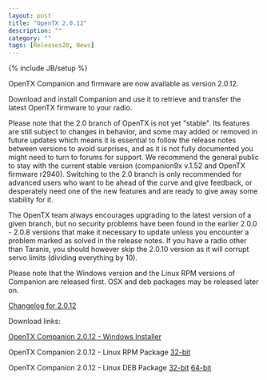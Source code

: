```yaml
---
layout: post
title: "OpenTX 2.0.12"
description: ""
category: ""
tags: [Releases20, News]
---
```

{% include JB/setup %}

OpenTX Companion and firmware are now available as version 2.0.12.
 
Download and install Companion and use it to retrieve and transfer the latest OpenTX firmware to your radio.

Please note that the 2.0 branch of OpenTX is not yet "stable". Its features are still subject to changes in behavior, and some may added or removed in future updates which means it is essential to follow the release notes between versions to avoid surprises, and as it is not fully documented you might need to turn to forums for support. We recommend the general public to stay with the current stable version (companion9x v.1.52 and OpenTX firmware r2940). Switching to the 2.0 branch is only recommended for advanced users who want to be ahead of the curve and give feedback, or desperately need one of the new features and are ready to give away some stability for it.

The OpenTX team always encourages upgrading to the latest version of a given branch, but no security problems have been found in the earlier 2.0.0 - 2.0.8 versions that make it necessary to update unless you encounter a problem marked as solved in the release notes. If you have a radio other than Taranis, you should however skip the 2.0.10 version as it will corrupt servo limits (dividing everything by 10). 

Please note that the Windows version and the Linux RPM versions of Companion are released first. OSX and deb packages may be released later on.

[Changelog for 2.0.12](https://github.com/opentx/opentx/releases/tag/2.0.12)

Download links:

[OpenTX Companion 2.0.12 - Windows Installer](http://downloads-20.open-tx.org/companion/companionInstall_2.0.12.exe)

<!-- [OpenTX Companion 2.0.12 - Mac OS X Application](http://downloads-20.open-tx.org/companion/companion-macosx-2.0.12.dmg) -->

OpenTX Companion 2.0.12 - Linux RPM Package [32-bit](http://downloads-20.open-tx.org/companion/companion-2.0.12-i686.rpm)

OpenTX Companion 2.0.12 - Linux DEB Package [32-bit](http://downloads-20.open-tx.org/companion/companion_2.0.12_i386.deb) [64-bit](http://downloads-20.open-tx.org/companion/companion_2.0.12_amd64.deb)
